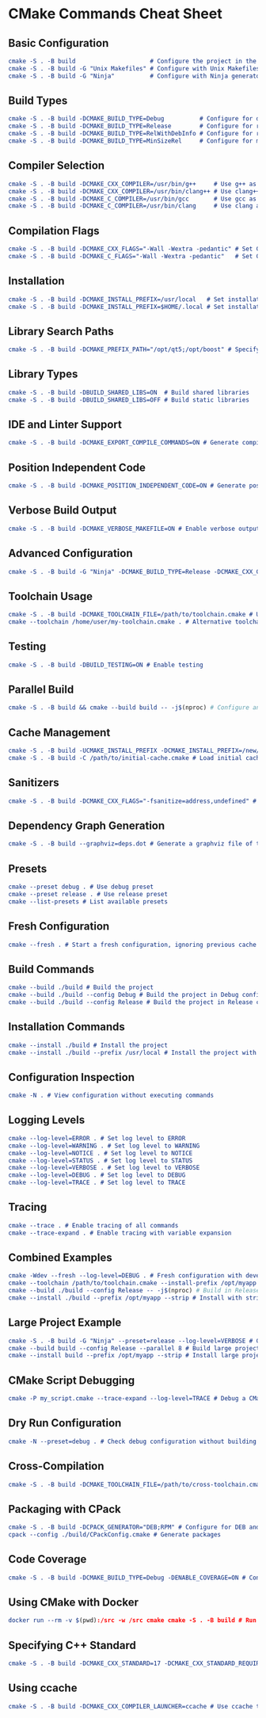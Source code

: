 # CMake Commands Cheat Sheet

## Basic Configuration

```cmake
cmake -S . -B build                     # Configure the project in the 'build' directory
cmake -S . -B build -G "Unix Makefiles" # Configure with Unix Makefiles generator
cmake -S . -B build -G "Ninja"          # Configure with Ninja generator
```

## Build Types

```cmake
cmake -S . -B build -DCMAKE_BUILD_TYPE=Debug          # Configure for debug build
cmake -S . -B build -DCMAKE_BUILD_TYPE=Release        # Configure for release build
cmake -S . -B build -DCMAKE_BUILD_TYPE=RelWithDebInfo # Configure for release build with debug info
cmake -S . -B build -DCMAKE_BUILD_TYPE=MinSizeRel     # Configure for minimum size release
```

## Compiler Selection

```cmake
cmake -S . -B build -DCMAKE_CXX_COMPILER=/usr/bin/g++     # Use g++ as C++ compiler
cmake -S . -B build -DCMAKE_CXX_COMPILER=/usr/bin/clang++ # Use clang++ as C++ compiler
cmake -S . -B build -DCMAKE_C_COMPILER=/usr/bin/gcc       # Use gcc as C compiler
cmake -S . -B build -DCMAKE_C_COMPILER=/usr/bin/clang     # Use clang as C compiler
```

## Compilation Flags

```cmake
cmake -S . -B build -DCMAKE_CXX_FLAGS="-Wall -Wextra -pedantic" # Set C++ compilation flags
cmake -S . -B build -DCMAKE_C_FLAGS="-Wall -Wextra -pedantic"   # Set C compilation flags
```

## Installation

```cmake
cmake -S . -B build -DCMAKE_INSTALL_PREFIX=/usr/local   # Set installation prefix to /usr/local
cmake -S . -B build -DCMAKE_INSTALL_PREFIX=$HOME/.local # Set installation prefix to user's local directory
```

## Library Search Paths

```cmake
cmake -S . -B build -DCMAKE_PREFIX_PATH="/opt/qt5;/opt/boost" # Specify additional paths to search for libraries
```

## Library Types

```cmake
cmake -S . -B build -DBUILD_SHARED_LIBS=ON  # Build shared libraries
cmake -S . -B build -DBUILD_SHARED_LIBS=OFF # Build static libraries
```

## IDE and Linter Support

```cmake
cmake -S . -B build -DCMAKE_EXPORT_COMPILE_COMMANDS=ON # Generate compile_commands.json for IDE and linter support
```

## Position Independent Code

```cmake
cmake -S . -B build -DCMAKE_POSITION_INDEPENDENT_CODE=ON # Generate position-independent code
```

## Verbose Build Output

```cmake
cmake -S . -B build -DCMAKE_VERBOSE_MAKEFILE=ON # Enable verbose output during build
```

## Advanced Configuration

```cmake
cmake -S . -B build -G "Ninja" -DCMAKE_BUILD_TYPE=Release -DCMAKE_CXX_COMPILER=/usr/bin/clang++ -DCMAKE_CXX_FLAGS="-Wall -Wextra" -DBUILD_SHARED_LIBS=ON -DCMAKE_INSTALL_PREFIX=/opt/myapp # Complex configuration example
```

## Toolchain Usage

```cmake
cmake -S . -B build -DCMAKE_TOOLCHAIN_FILE=/path/to/toolchain.cmake # Use a specific toolchain file
cmake --toolchain /home/user/my-toolchain.cmake . # Alternative toolchain specification
```

## Testing

```cmake
cmake -S . -B build -DBUILD_TESTING=ON # Enable testing
```

## Parallel Build

```cmake
cmake -S . -B build && cmake --build build -- -j$(nproc) # Configure and build using all available cores
```

## Cache Management

```cmake
cmake -S . -B build -UCMAKE_INSTALL_PREFIX -DCMAKE_INSTALL_PREFIX=/new/path # Unset a cached variable and set a new value
cmake -S . -B build -C /path/to/initial-cache.cmake # Load initial cache file
```

## Sanitizers

```cmake
cmake -S . -B build -DCMAKE_CXX_FLAGS="-fsanitize=address,undefined" # Enable Address and Undefined Behavior Sanitizers
```

## Dependency Graph Generation

```cmake
cmake -S . -B build --graphviz=deps.dot # Generate a graphviz file of the dependency graph
```

## Presets

```cmake
cmake --preset debug . # Use debug preset
cmake --preset release . # Use release preset
cmake --list-presets # List available presets
```

## Fresh Configuration

```cmake
cmake --fresh . # Start a fresh configuration, ignoring previous cache
```

## Build Commands

```cmake
cmake --build ./build # Build the project
cmake --build ./build --config Debug # Build the project in Debug configuration
cmake --build ./build --config Release # Build the project in Release configuration
```

## Installation Commands

```cmake
cmake --install ./build # Install the project
cmake --install ./build --prefix /usr/local # Install the project with a specific prefix
```

## Configuration Inspection

```cmake
cmake -N . # View configuration without executing commands
```

## Logging Levels

```cmake
cmake --log-level=ERROR . # Set log level to ERROR
cmake --log-level=WARNING . # Set log level to WARNING
cmake --log-level=NOTICE . # Set log level to NOTICE
cmake --log-level=STATUS . # Set log level to STATUS
cmake --log-level=VERBOSE . # Set log level to VERBOSE
cmake --log-level=DEBUG . # Set log level to DEBUG
cmake --log-level=TRACE . # Set log level to TRACE
```

## Tracing

```cmake
cmake --trace . # Enable tracing of all commands
cmake --trace-expand . # Enable tracing with variable expansion
```

## Combined Examples

```cmake
cmake -Wdev --fresh --log-level=DEBUG . # Fresh configuration with developer warnings and debug logging
cmake --toolchain /path/to/toolchain.cmake --install-prefix /opt/myapp --preset release . # Use toolchain, set install prefix, and use release preset
cmake --build ./build --config Release -- -j$(nproc) # Build in Release config using all cores
cmake --install ./build --prefix /opt/myapp --strip # Install with stripping symbols
```

## Large Project Example

```cmake
cmake -S . -B build -G "Ninja" --preset=release --log-level=VERBOSE # Configure large project
cmake --build build --config Release --parallel 8 # Build large project using 8 cores
cmake --install build --prefix /opt/myapp --strip # Install large project
```

## CMake Script Debugging

```cmake
cmake -P my_script.cmake --trace-expand --log-level=TRACE # Debug a CMake script
```

## Dry Run Configuration

```cmake
cmake -N --preset=debug . # Check debug configuration without building
```

## Cross-Compilation

```cmake
cmake -S . -B build -DCMAKE_TOOLCHAIN_FILE=/path/to/cross-toolchain.cmake # Configure for cross-compilation
```

## Packaging with CPack

```cmake
cmake -S . -B build -DCPACK_GENERATOR="DEB;RPM" # Configure for DEB and RPM package generation
cpack --config ./build/CPackConfig.cmake # Generate packages
```

## Code Coverage

```cmake
cmake -S . -B build -DCMAKE_BUILD_TYPE=Debug -DENABLE_COVERAGE=ON # Configure for code coverage analysis
```

## Using CMake with Docker

```cmake
docker run --rm -v $(pwd):/src -w /src cmake cmake -S . -B build # Run CMake in a Docker container
```

## Specifying C++ Standard

```cmake
cmake -S . -B build -DCMAKE_CXX_STANDARD=17 -DCMAKE_CXX_STANDARD_REQUIRED=ON # Use C++17 and require it
```

## Using ccache

```cmake
cmake -S . -B build -DCMAKE_CXX_COMPILER_LAUNCHER=ccache # Use ccache to speed up repeated builds
```
